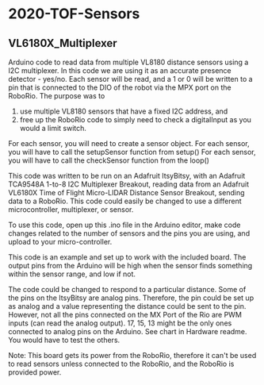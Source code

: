 # 2020-TOF-Sensors
## VL6180X_Multiplexer

Arduino code to read data from multiple VL8180 distance sensors using a I2C multiplexer.
In this code we are using it as an accurate presence detector - yes/no.
Each sensor will be read, and a 1 or 0 will be written to a pin that is
connected to the DIO of the robot via the MPX port on the RoboRio. The purpose
was to 

1. use multiple VL8180 sensors that have a fixed I2C address, and 
2. free up the RoboRio code to simply need to check a digitalInput as you would a limit switch.

For each sensor, you will need to create a sensor object.
For each sensor, you will have to call the setupSensor function from setup()
For each sensor, you will have to call the checkSensor function from the loop()

This code was written to be run on an Adafruit ItsyBitsy, with an Adafruit
TCA9548A 1-to-8 I2C Multiplexer Breakout, reading data from an Adafruit 
VL6180X Time of Flight Micro-LIDAR Distance Sensor Breakout, sending data to
a RoboRio. This code could easily be changed to use a different microcontroller,
multiplexer, or sensor. 

To use this code, open up this .ino file in the Arduino editor, make code changes
related to the number of sensors and the pins you are using, and upload to your micro-controller.

This code is an example and set up to work with the included board. The output pins from the Arduino will be high when the sensor finds something within the sensor range, and low if not. 

The code could be changed to respond to a particular distance. Some of the pins on the ItsyBitsy are analog pins. Therefore, the pin could be set up as analog and a value representing the distance could be sent to the pin. However, not all the pins connected on the MX Port of the Rio are PWM inputs (can read the analog output). 17, 15, 13 might be the only ones connected to analog pins on the Arduino. See chart in Hardware readme. You would have to test the others.

Note: This board gets its power from the RoboRio, therefore it can't be used to read sensors unless connected to the RoboRio, and the RoboRio is provided power.
